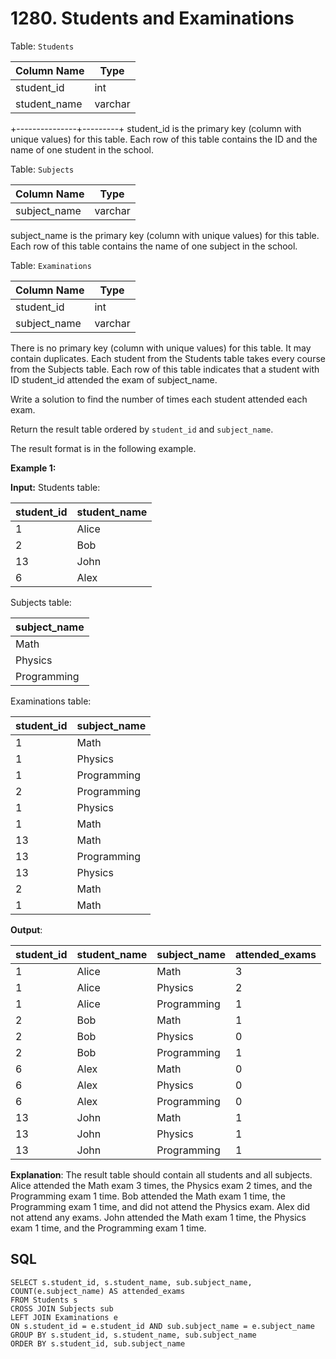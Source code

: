 # 1280. Students and Examinations


Table: `Students`

| Column Name  | Type      |
|--------------|-----------|
| student_id   | int       |
| student_name | varchar   |
+---------------+---------+
student_id is the primary key (column with unique values) for this table.
Each row of this table contains the ID and the name of one student in the school.
 

Table: `Subjects`

| Column Name   | Type       |
|---------------|------------|
| subject_name  | varchar    |

subject_name is the primary key (column with unique values) for this table.
Each row of this table contains the name of one subject in the school.
 

Table: `Examinations`

| Column Name  | Type    |
|--------------|---------|
| student_id   | int     |
| subject_name | varchar |

There is no primary key (column with unique values) for this table. It may contain duplicates.
Each student from the Students table takes every course from the Subjects table.
Each row of this table indicates that a student with ID student_id attended the exam of subject_name.
 

Write a solution to find the number of times each student attended each exam.

Return the result table ordered by `student_id` and `subject_name`.

The result format is in the following example.

 

**Example 1:**

**Input:** 
Students table:


| student_id   | student_name   |
|--------------|----------------|
| 1            | Alice          |
| 2            | Bob            |
| 13           | John           |
| 6            | Alex           |


Subjects table:

| subject_name  |
|---------------|
| Math          |
| Physics       |
| Programming   |


Examinations table:

| student_id  | subject_name |
|-------------|--------------|
| 1           | Math         |
| 1           | Physics      |
| 1           | Programming  |
| 2           | Programming  |
| 1           | Physics      |
| 1           | Math         |
| 13          | Math         |
| 13          | Programming  |
| 13          | Physics      |
| 2           | Math         |
| 1           | Math         |

**Output**: 

| student_id | student_name | subject_name | attended_exams |
|------------|--------------|--------------|----------------|
| 1          | Alice        | Math         | 3              |
| 1          | Alice        | Physics      | 2              |
| 1          | Alice        | Programming  | 1              |
| 2          | Bob          | Math         | 1              |
| 2          | Bob          | Physics      | 0              |
| 2          | Bob          | Programming  | 1              |
| 6          | Alex         | Math         | 0              |
| 6          | Alex         | Physics      | 0              |
| 6          | Alex         | Programming  | 0              |
| 13         | John         | Math         | 1              |
| 13         | John         | Physics      | 1              |
| 13         | John         | Programming  | 1              |

**Explanation**: 
The result table should contain all students and all subjects.
Alice attended the Math exam 3 times, the Physics exam 2 times, and the Programming exam 1 time.
Bob attended the Math exam 1 time, the Programming exam 1 time, and did not attend the Physics exam.
Alex did not attend any exams.
John attended the Math exam 1 time, the Physics exam 1 time, and the Programming exam 1 time.

## SQL

```SHELL
SELECT s.student_id, s.student_name, sub.subject_name, COUNT(e.subject_name) AS attended_exams
FROM Students s
CROSS JOIN Subjects sub
LEFT JOIN Examinations e
ON s.student_id = e.student_id AND sub.subject_name = e.subject_name
GROUP BY s.student_id, s.student_name, sub.subject_name
ORDER BY s.student_id, sub.subject_name
```